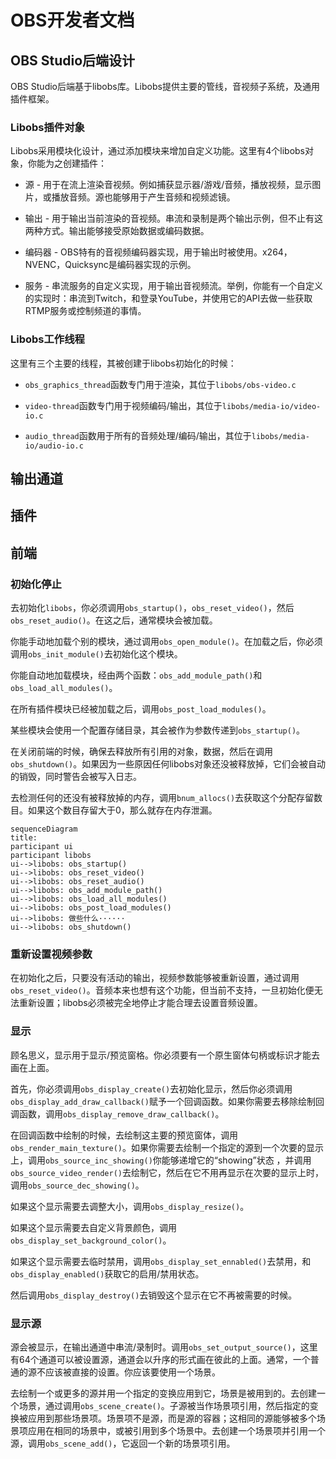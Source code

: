 # OBS开发者文档

## OBS Studio后端设计

OBS Studio后端基于libobs库。Libobs提供主要的管线，音视频子系统，及通用插件框架。

### Libobs插件对象

Libobs采用模块化设计，通过添加模块来增加自定义功能。这里有4个libobs对象，你能为之创建插件：

- 源 - 用于在流上渲染音视频。例如捕获显示器/游戏/音频，播放视频，显示图片，或播放音频。源也能够用于产生音频和视频滤镜。

- 输出 - 用于输出当前渲染的音视频。串流和录制是两个输出示例，但不止有这两种方式。输出能够接受原始数据或编码数据。

- 编码器 - OBS特有的音视频编码器实现，用于输出时被使用。x264，NVENC，Quicksync是编码器实现的示例。 

- 服务 - 串流服务的自定义实现，用于输出音视频流。举例，你能有一个自定义的实现时：串流到Twitch，和登录YouTube，并使用它的API去做一些获取RTMP服务或控制频道的事情。

### Libobs工作线程

这里有三个主要的线程，其被创建于libobs初始化的时候：

-  `obs_graphics_thread`函数专门用于渲染，其位于`libobs/obs-video.c`

- `video-thread`函数专门用于视频编码/输出，其位于`libobs/media-io/video-io.c`

- `audio_thread`函数用于所有的音频处理/编码/输出，其位于`libobs/media-io/audio-io.c`

## 输出通道



## 插件

## 前端

### 初始化停止

去初始化`libobs`，你必须调用`obs_startup()`，`obs_reset_video()`，然后`obs_reset_audio()`。在这之后，通常模块会被加载。

你能手动地加载个别的模块，通过调用`obs_open_module()`。在加载之后，你必须调用`obs_init_module()`去初始化这个模块。

你能自动地加载模块，经由两个函数：`obs_add_module_path()`和`obs_load_all_modules()`。

在所有插件模块已经被加载之后，调用`obs_post_load_modules()`。

某些模块会使用一个配置存储目录，其会被作为参数传递到`obs_startup()`。

在关闭前端的时候，确保去释放所有引用的对象，数据，然后在调用`obs_shutdown()`。如果因为一些原因任何libobs对象还没被释放掉，它们会被自动的销毁，同时警告会被写入日志。

去检测任何的还没有被释放掉的内存，调用`bnum_allocs()`去获取这个分配存留数目。如果这个数目存留大于0，那么就存在内存泄漏。

```mermaid
sequenceDiagram
title: 
participant ui
participant libobs
ui-->libobs: obs_startup()
ui-->libobs: obs_reset_video()
ui-->libobs: obs_reset_audio()
ui-->libobs: obs_add_module_path()
ui-->libobs: obs_load_all_modules()
ui-->libobs: obs_post_load_modules()
ui-->libobs: 做些什么······
ui-->libobs: obs_shutdown()
```

### 重新设置视频参数

在初始化之后，只要没有活动的输出，视频参数能够被重新设置，通过调用`obs_reset_video()`。音频本来也想有这个功能，但当前不支持，一旦初始化便无法重新设置；libobs必须被完全地停止才能合理去设置音频设置。

### 显示

顾名思义，显示用于显示/预览窗格。你必须要有一个原生窗体句柄或标识才能去画在上面。

首先，你必须调用`obs_display_create()`去初始化显示，然后你必须调用`obs_display_add_draw_callback()`赋予一个回调函数。如果你需要去移除绘制回调函数，调用`obs_display_remove_draw_callback()`。

在回调函数中绘制的时候，去绘制这主要的预览窗体，调用`obs_render_main_texture()`。如果你需要去绘制一个指定的源到一个次要的显示上，调用`obs_source_inc_showing()`你能够递增它的“showing”状态 ，并调用`obs_source_video_render()`去绘制它，然后在它不用再显示在次要的显示上时，调用`obs_source_dec_showing()`。

如果这个显示需要去调整大小，调用`obs_display_resize()`。

如果这个显示需要去自定义背景颜色，调用`obs_display_set_background_color()`。

如果这个显示需要去临时禁用，调用`obs_display_set_ennabled()`去禁用，和`obs_display_enabled()`获取它的启用/禁用状态。

然后调用`obs_display_destroy()`去销毁这个显示在它不再被需要的时候。

### 显示源

源会被显示，在输出通道中串流/录制时。调用`obs_set_output_source()`，这里有64个通道可以被设置源，通道会以升序的形式画在彼此的上面。通常，一个普通的源不应该被直接的设置。你应该要使用一个场景。

去绘制一个或更多的源并用一个指定的变换应用到它，场景是被用到的。去创建一个场景，通过调用`obs_scene_create()`。子源被当作场景项引用，然后指定的变换被应用到那些场景项。场景项不是源，而是源的容器；这相同的源能够被多个场景项应用在相同的场景中，或被引用到多个场景中。去创建一个场景项并引用一个源，调用`obs_scene_add()`，它返回一个新的场景项引用。
